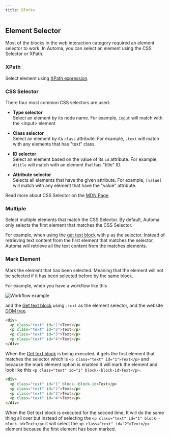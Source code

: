 ```yaml
---
title: Blocks
---
```


## Element Selector
Most of the blocks in the web interaction category required an element selector to work. In Automa, you can select an element using the CSS Selector or XPath.

### XPath
Select element using [XPath expression](https://www.w3schools.com/xml/xpath_syntax.asp).

### CSS Selector
There four most common CSS selectors are used:

- **Type selector** <br>
	Select an element by its node name. For example, `input` will match with the \<input> element

- **Class selector** <br>
	Select an element by its `class` attribute. For example, `.text` will match with any elements that has "text" class.

- **ID selector** <br>
	Select an element based on the value of its `id` attribute. For example, `#title` will match with an element that has "title" ID.

- **Attribute selector** <br>
	Selects all elements that have the given attribute. For example, `[value]` will match with any element that have the "value" attribute.

Read more about CSS Selector on the [MDN Page](https://developer.mozilla.org/en-US/docs/Learn/CSS/Building_blocks/Selectors).

### Multiple
Select multiple elements that match the CSS Selector. By default, Automa only selects the first element that matches the CSS Selector.

For example, when using the [get text block](/blocks/get-text.md) with `p` as the selector. Instead of retrieving text content from the first element that matches the selector, Automa will retrieve all the text content from the matches elements.

### Mark Element
Mark the element that has been selected. Meaning that the element will not be selected if it has been selected before by the same block. 

For example, when you have a workflow like this

![Workflow example](https://res.cloudinary.com/chat-story/image/upload/v1642405439/automa/B2cPsIplxO_m06lfr.png)

and the [Get text block](/blocks/get-text.md) using `.text` as the element selector, and the website [DOM tree](https://en.wikipedia.org/wiki/Document_Object_Model).

```html
<div>
  <p class="text" id="1">Text</p>
  <p class="text" id="2">Text</p>
  <p class="text" id="3">Text</p>
  <p class="text" id="4">Text</p>
</div>
```
When the [Get text block](/blocks/get-text.md) is being executed, it gets the first element that matches the selector which is `<p class="text" id="1">Text</p>` and because the mark element option is enabled it will mark the element and look like this `<p class="text" id="1" block--block-id>Text</p>`.

```html
<div>
  <p class="text" id="1" block--block-id>Text</p>
  <p class="text" id="2">Text</p>
  <p class="text" id="3">Text</p>
  <p class="text" id="4">Text</p>
</div>
```
When the Get text block is executed for the second time, It will do the same thing all over but instead of selecting the `<p class="text" id="1" block--block-id>Text</p>` it will select the `<p class="text" id="2">Text</p>` element because the first element has been marked.
